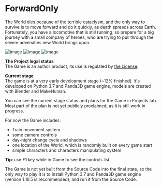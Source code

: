 # ForwardOnly

The World dies because of the terrible cataclysm, and the only way to survive is to move forward and do it quickly, as death spreads across Earth. Fortunately, you have a locomotive that is still running, so prepare for a big journey with a small company of heroes, who are trying to pull through the severe adversities new World brings upon.

![image](https://github.com/IlyaFaer/ForwardOnly/blob/master/preview/screenshot1.png?raw=true)
![image](https://github.com/IlyaFaer/ForwardOnly/blob/master/preview/screenshot2.png?raw=true)
![image](https://github.com/IlyaFaer/ForwardOnly/blob/master/preview/screenshot3.png?raw=true)

**The Project legal status**  
The Game is an author product, its use is regulated by [the License](https://github.com/IlyaFaer/ForwardOnly/blob/master/LICENSE.md).

**Current stage**  
The game is at a very early development stage (~12% finished). It's developed on Python 3.7 and Panda3D game engine, models are created with Blender and MakeHuman.

You can see the current stage status and plans for the Game in Projects tab. Most part of the plan is not yet publicly proclaimed, as it is still work in progress.

For now the Game includes:
- Train movement system
- some camera controls
- day-night change cycle and shadows
- one location of the World, which is randomly built on every game start
- simple characters and characters manipulating system

**Tip**: use F1 key while in Game to see the controls list.

The Game is not yet built from the Source Code into the final state, so the only way to play it is to install Python 3.7 and Panda3D game engine (version 1.10.5 is recommended), and run it from the Source Code.
